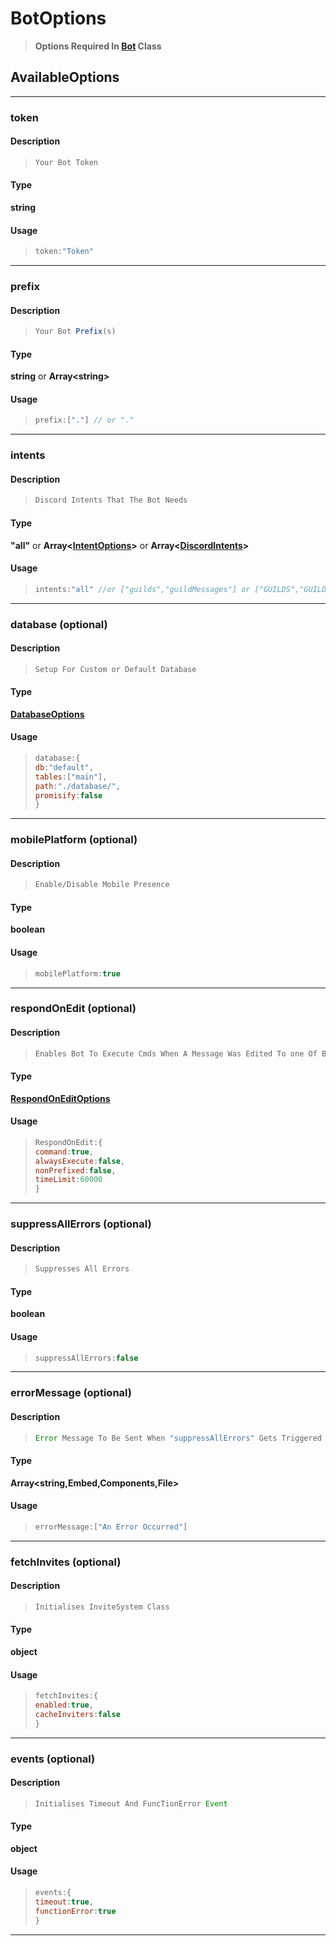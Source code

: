 # BotOptions 
> **Options Required In [Bot](../class/bot.md) Class**
## AvailableOptions 
---
### token
#### Description
> ```js
> Your Bot Token 
> ```
#### Type
 **string**
#### Usage
>```js
>token:"Token"
>```

---
### prefix
#### Description
> ```js
> Your Bot Prefix(s) 
> ```
#### Type
 **string** or **Array\<string\>**
#### Usage
>```js
>prefix:["."] // or "."
>```
---
### intents
#### Description
> ```js
> Discord Intents That The Bot Needs 
> ```
#### Type
 **"all"** or **Array\<[IntentOptions](options/intentOptions.md)\>** or **Array\<[DiscordIntents](https://discord.com/developers/docs/topics/gateway#list-of-intents)\>**
#### Usage
>```js
>intents:"all" //or ["guilds","guildMessages"] or ["GUILDS","GUILD_MESSAGES"]
>```
---
### database (optional)
#### Description
> ```js
> Setup For Custom or Default Database 
> ```
#### Type
 **[DatabaseOptions](options/databaseOptions.md)**
#### Usage
>```js
>database:{
>db:"default",
>tables:["main"],
>path:"./database/",
>promisify:false
>}
>```
---
### mobilePlatform (optional)
#### Description
> ```js
> Enable/Disable Mobile Presence 
> ```
#### Type
 **boolean**
#### Usage
>```js
>mobilePlatform:true 
>```
---
### respondOnEdit (optional)
#### Description
> ```js
> Enables Bot To Execute Cmds When A Message Was Edited To one Of Bot's Command Name
> ```
#### Type
 **[RespondOnEditOptions](options/respondOnEditOptions.md)**
#### Usage
>```js
>RespondOnEdit:{
>command:true,
>alwaysExecute:false,
>nonPrefixed:false,
>timeLimit:60000
>}
>```
---
### suppressAllErrors (optional)
#### Description
> ```js
> Suppresses All Errors 
> ```
#### Type
 **boolean**
#### Usage
>```js
>suppressAllErrors:false
>```
---
### errorMessage (optional)
#### Description
> ```js
> Error Message To Be Sent When "suppressAllErrors" Gets Triggered
> ```
#### Type
 **Array\<string,Embed,Components,File\>**
#### Usage
>```js
>errorMessage:["An Error Occurred"]
>```
---
### fetchInvites (optional)
#### Description
> ```js
> Initialises InviteSystem Class
> ```
#### Type
 **object**
#### Usage
>```js
>fetchInvites:{
>enabled:true,
>cacheInviters:false
>}
>```
---
### events (optional)
#### Description
> ```js
> Initialises Timeout And FuncTionError Event 
> ```
#### Type
 **object**
#### Usage
>```js
>events:{
>timeout:true,
>functionError:true
>}
>```
---
